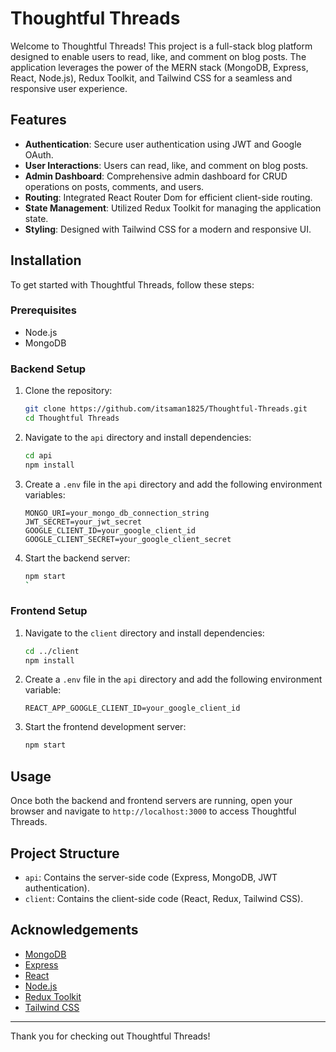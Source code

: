 # Thoughtful Threads

Welcome to Thoughtful Threads! This project is a full-stack blog platform designed to enable users to read, like, and comment on blog posts. The application leverages the power of the MERN stack (MongoDB, Express, React, Node.js), Redux Toolkit, and Tailwind CSS for a seamless and responsive user experience.

## Features

- **Authentication**: Secure user authentication using JWT and Google OAuth.
- **User Interactions**: Users can read, like, and comment on blog posts.
- **Admin Dashboard**: Comprehensive admin dashboard for CRUD operations on posts, comments, and users.
- **Routing**: Integrated React Router Dom for efficient client-side routing.
- **State Management**: Utilized Redux Toolkit for managing the application state.
- **Styling**: Designed with Tailwind CSS for a modern and responsive UI.

## Installation

To get started with Thoughtful Threads, follow these steps:

### Prerequisites

- Node.js
- MongoDB

### Backend Setup

1. Clone the repository:
    ```bash
    git clone https://github.com/itsaman1825/Thoughtful-Threads.git
    cd Thoughtful Threads
    ```

2. Navigate to the `api` directory and install dependencies:
    ```bash
    cd api
    npm install
    ```

3. Create a `.env` file in the `api` directory and add the following environment variables:
    ```env
    MONGO_URI=your_mongo_db_connection_string
    JWT_SECRET=your_jwt_secret
    GOOGLE_CLIENT_ID=your_google_client_id
    GOOGLE_CLIENT_SECRET=your_google_client_secret
    ```

4. Start the backend server:
    ```bash
    npm start
    `

### Frontend Setup

1. Navigate to the `client` directory and install dependencies:
    ```bash
    cd ../client
    npm install
    ```

2. Create a `.env` file in the `api` directory and add the following environment variable:
    ```env
    REACT_APP_GOOGLE_CLIENT_ID=your_google_client_id
    ```

3. Start the frontend development server:
    ```bash
    npm start
    ```

## Usage

Once both the backend and frontend servers are running, open your browser and navigate to `http://localhost:3000` to access Thoughtful Threads.

## Project Structure

- `api`: Contains the server-side code (Express, MongoDB, JWT authentication).
- `client`: Contains the client-side code (React, Redux, Tailwind CSS).




## Acknowledgements

- [MongoDB](https://www.mongodb.com/)
- [Express](https://expressjs.com/)
- [React](https://reactjs.org/)
- [Node.js](https://nodejs.org/)
- [Redux Toolkit](https://redux-toolkit.js.org/)
- [Tailwind CSS](https://tailwindcss.com/)


---

Thank you for checking out Thoughtful Threads!

